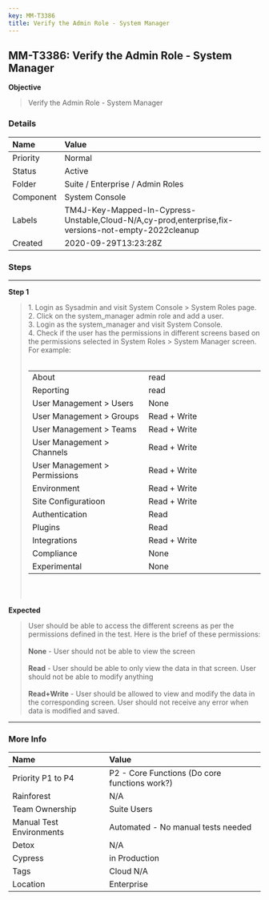 ```yaml
---
key: MM-T3386
title: Verify the Admin Role - System Manager
---
```


## MM-T3386: Verify the Admin Role - System Manager

**Objective**

> <article>Verify the Admin Role - System Manager</article>

### Details

| Name      | Value                                                                                               |
| :-------- | :-------------------------------------------------------------------------------------------------- |
| Priority  | Normal                                                                                              |
| Status    | Active                                                                                              |
| Folder    | Suite / Enterprise / Admin Roles                                                                    |
| Component | System Console                                                                                      |
| Labels    | TM4J-Key-Mapped-In-Cypress-Unstable,Cloud-N/A,cy-prod,enterprise,fix-versions-not-empty-2022cleanup |
| Created   | 2020-09-29T13:23:28Z                                                                                |

### Steps

<hr/>

**Step 1**

> <article>1. Login as Sysadmin and visit System Console &gt; System Roles page.<br>2. Click on the system_manager admin role and add a user. <br>3. Login as the system_manager and visit System Console.<br>4. Check if the user has the  permissions in different screens based on the permissions selected in System Roles &gt; System Manager screen. For example:<br><br><table style="width: 100%;"><tbody><tr><td style="width: 50.0000%;">About</td><td style="width: 50.0000%;">read</td></tr><tr><td style="width: 50.0000%;">Reporting</td><td style="width: 50.0000%;">read</td></tr><tr><td style="width: 50.0000%;">User Management &gt; Users</td><td style="width: 50.0000%;">None</td></tr><tr><td style="width: 50.0000%;">User Management &gt; Groups</td><td style="width: 50.0000%;">Read + Write</td></tr><tr><td style="width: 50.0000%;">User Management &gt; Teams</td><td style="width: 50.0000%;">Read + Write</td></tr><tr><td style="width: 50.0000%;">User Management &gt; Channels</td><td style="width: 50.0000%;">Read + Write</td></tr><tr><td style="width: 50.0000%;">User Management &gt; Permissions</td><td style="width: 50.0000%;">Read + Write</td></tr><tr><td style="width: 50.0000%;">Environment</td><td style="width: 50.0000%;">Read + Write</td></tr><tr><td style="width: 50.0000%;">Site Configuratioon</td><td style="width: 50.0000%;">Read + Write</td></tr><tr><td style="width: 50.0000%;">Authentication</td><td style="width: 50.0000%;">Read</td></tr><tr><td style="width: 50.0000%;">Plugins</td><td style="width: 50.0000%;">Read<br></td></tr><tr><td style="width: 50.0000%;">Integrations</td><td style="width: 50.0000%;">Read + Write</td></tr><tr><td style="width: 50.0000%;">Compliance</td><td style="width: 50.0000%;">None</td></tr><tr><td style="width: 50.0000%;">Experimental</td><td style="width: 50.0000%;">None</td></tr></tbody></table><br><br></article>

**Expected**

> <article>User should be able to access the different screens as per the permissions defined in the test. Here is the brief of these permissions:<br><br><strong>None</strong> - User should not be able to view the screen<br><br><strong>Read</strong> - User should be able to only view the data in that screen. User should not be able to modify anything<br><br><strong>Read+Write</strong> - User should be allowed to view and modify the data in the corresponding screen. User should not receive any error when data is modified and saved. </article>

<hr/>

### More Info

| Name                     | Value                                         |
| :----------------------- | :-------------------------------------------- |
| Priority P1 to P4        | P2 - Core Functions (Do core functions work?) |
| Rainforest               | N/A                                           |
| Team Ownership           | Suite Users                                   |
| Manual Test Environments | Automated - No manual tests needed            |
| Detox                    | N/A                                           |
| Cypress                  | in Production                                 |
| Tags                     | Cloud N/A                                     |
| Location                 | Enterprise                                    |
